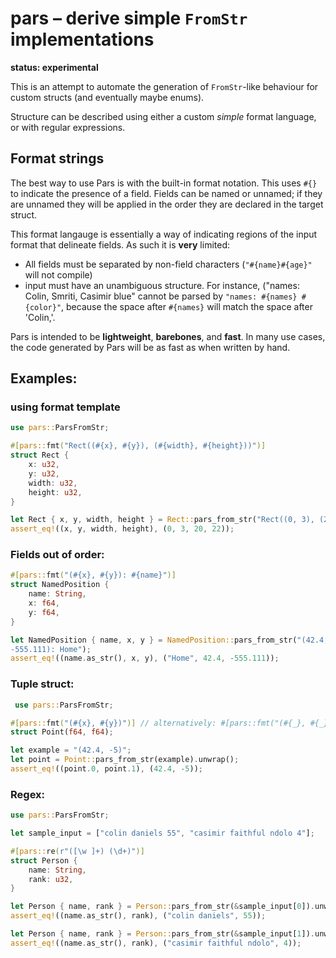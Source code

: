 # pars – derive simple `FromStr` implementations

**status: experimental**

This is an attempt to automate the generation of `FromStr`-like behaviour for
custom structs (and eventually maybe enums).

Structure can be described using either a custom _simple_ format language, or
with regular expressions.

## Format strings

The best way to use Pars is with the built-in format notation. This uses
`#{}` to indicate the presence of a field. Fields can be named or unnamed;
if they are unnamed they will be applied in the order they are declared
in the target struct.

This format langauge is essentially a way of indicating regions of the input
format that delineate fields. As such it is **very** limited:

- All fields must be separated by non-field characters (`"#{name}#{age}"`
will not compile)
- input must have an unambiguous structure. For instance,
("names: Colin, Smriti, Casimir blue" cannot be parsed by
`"names: #{names} #{color}"`, because the space after `#{names}` will
match the space after 'Colin,'.

Pars is intended to be **lightweight**, **barebones**, and **fast**. In many
use cases, the code generated by Pars will be as fast as when written by
hand.

## Examples:

### using format template

```rust
use pars::ParsFromStr;

#[pars::fmt("Rect((#{x}, #{y}), (#{width}, #{height}))")]
struct Rect {
    x: u32,
    y: u32,
    width: u32,
    height: u32,
}

let Rect { x, y, width, height } = Rect::pars_from_str("Rect((0, 3), (20, 22))").unwrap();
assert_eq!((x, y, width, height), (0, 3, 20, 22));
```

### Fields out of order:

```rust
#[pars::fmt("(#{x}, #{y}): #{name}")]
struct NamedPosition {
    name: String,
    x: f64,
    y: f64,
}

let NamedPosition { name, x, y } = NamedPosition::pars_from_str("(42.4,
-555.111): Home");
assert_eq!((name.as_str(), x, y), ("Home", 42.4, -555.111));
```

### Tuple struct:

```rust
 use pars::ParsFromStr;

#[pars::fmt("(#{x}, #{y})")] // alternatively: #[pars::fmt("(#{_}, #{_})")]
struct Point(f64, f64);

let example = "(42.4, -5)";
let point = Point::pars_from_str(example).unwrap();
assert_eq!((point.0, point.1), (42.4, -5));
```

### Regex:

```rust
use pars::ParsFromStr;

let sample_input = ["colin daniels 55", "casimir faithful ndolo 4"];

#[pars::re(r"([\w ]+) (\d+)")]
struct Person {
    name: String,
    rank: u32,
}

let Person { name, rank } = Person::pars_from_str(&sample_input[0]).unwrap();
assert_eq!((name.as_str(), rank), ("colin daniels", 55));

let Person { name, rank } = Person::pars_from_str(&sample_input[1]).unwrap();
assert_eq!((name.as_str(), rank), ("casimir faithful ndolo", 4));
```

